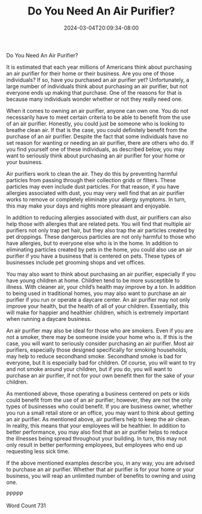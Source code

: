 ﻿---
title: "Do You Need An Air Purifier?"
date: 2024-03-04T20:09:34-08:00
description: "Air Purifiers Tips for Web Success"
featured_image: "/images/Air Purifiers.jpg"
tags: ["Air Purifiers"]
---

Do You Need An Air Purifier?

It is estimated that each year millions of Americans think about purchasing an air purifier for their home or their business. Are you one of those individuals?  If so, have you purchased an air purifier yet?  Unfortunately, a large number of individuals think about purchasing an air purifier, but not everyone ends up making that purchase. One of the reasons for that is because many individuals wonder whether or not they really need one.

When it comes to owning an air purifier, anyone can own one.  You do not necessarily have to meet certain criteria to be able to benefit from the use of an air purifier. Honestly, you could just be someone who is looking to breathe clean air.  If that is the case, you could definitely benefit from the purchase of an air purifier.  Despite the fact that some individuals have no set reason for wanting or needing an air purifier, there are others who do.  If you find yourself one of these individuals, as described below, you may want to seriously think about purchasing an air purifier for your home or your business.

Air purifiers work to clean the air. They do this by preventing harmful particles from passing through their collection grids or filters.  These particles may even include dust particles.  For that reason, if you have allergies associated with dust, you may very well find that an air purifier works to remove or completely eliminate your allergy symptoms.  In turn, this may make your days and nights more pleasant and enjoyable.

In addition to reducing allergies associated with dust, air purifiers can also help those with allergies that are related pets.  You will find that multiple air purifiers not only trap pet hair, but they also trap the air particles created by pet droppings.  These dangerous particles are not only harmful to those who have allergies, but to everyone else who is in the home. In addition to eliminating particles created by pets in the home, you could also use an air purifier if you have a business that is centered on pets. These types of businesses include pet grooming shops and vet offices.

You may also want to think about purchasing an air purifier, especially if you have young children at home.  Children tend to be more susceptible to illness. With cleaner air, your child’s health may improve by a ton.  In addition to being used in traditional homes, you may also want to purchase an air purifier if you run or operate a daycare center.  An air purifier may not only improve your health, but the health of all of your children.  Essentially, this will make for happier and healthier children, which is extremely important when running a daycare business.

An air purifier may also be ideal for those who are smokers. Even if you are not a smoker, there may be someone inside your home who is.  If this is the case, you will want to seriously consider purchasing an air purifier.  Most air purifiers, especially those designed specifically for smoking households, may help to reduce secondhand smoke.  Secondhand smoke is bad for everyone, but it is especially bad for children.  Of course, you will want to try and not smoke around your children, but if you do, you will want to purchase an air purifier, if not for your own benefit then for the sake of your children.

As mentioned above, those operating a business centered on pets or kids could benefit from the use of an air purifier; however, they are not the only types of businesses who could benefit. If you are business owner, whether you run a small retail store or an office, you may want to think about getting an air purifier.  As mentioned above, air purifiers help to keep the air clean. In reality, this means that your employees will be healthier. In addition to better performance, you may also find that an air purifier helps to reduce the illnesses being spread throughout your building.  In turn, this may not only result in better performing employees, but employees who end up requesting less sick time.  

If the above mentioned examples describe you, in any way, you are advised to purchase an air purifier.  Whether that air purifier is for your home or your business, you will reap an unlimited number of benefits to owning and using one.

PPPPP

Word Count 731

